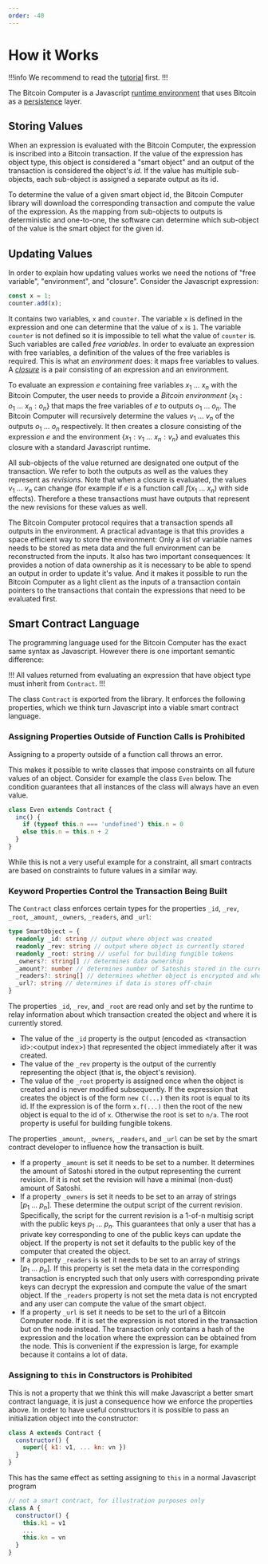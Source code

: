 ```yaml
---
order: -40
---
```


# How it Works

!!!info
We recommend to read the [tutorial](/tutorial.md) first.
!!!

The Bitcoin Computer is a Javascript <a href="https://en.wikipedia.org/wiki/Runtime_system" target="_blank">runtime environment</a> that uses Bitcoin as a <a href="https://en.wikipedia.org/wiki/Persistence_(computer_science)" target="_blank">persistence</a> layer.

## Storing Values

When an expression is evaluated with the Bitcoin Computer, the expression is inscribed into a Bitcoin transaction. If the value of the expression has object type, this object is considered a "smart object" and an output of the transaction is considered the object's *id*. If the value has multiple sub-objects, each sub-object is assigned a separate output as its id.

To determine the value of a given smart object id, the Bitcoin Computer library will download the corresponding transaction and compute the value of the expression. As the mapping from sub-objects to outputs is deterministic and one-to-one, the software can determine which sub-object of the value is the smart object for the given id.

## Updating Values

In order to explain how updating values works we need the notions of "free variable", "environment", and "closure". Consider the Javascript expression:

```js
const x = 1;
counter.add(x);
```

It contains two variables, `x` and `counter`. The variable `x` is defined in the expression and one can determine that the value of `x` is `1`. The variable `counter` is not defined so it is impossible to tell what the value of `counter` is. Such variables are called *free variables*. In order to evaluate an expression with free variables, a definition of the values of the free variables is required. This is what an *environment* does: it maps free variables to values. A *<a href="https://developer.mozilla.org/en-US/docs/Web/JavaScript/Closures" target="_blank">closure</a>* is a pair consisting of an expression and an environment.

To evaluate an expression $e$ containing free variables $x_1\ ...\ x_n$ with the Bitcoin Computer, the user needs to provide a *Bitcoin environment* $\{ x_1: o_1\ ...\ x_n: o_n \}$ that maps the free variables of $e$ to outputs $o_1\ ...\ o_n$. The Bitcoin Computer will recursively determine the values $v_1\ ...\ v_n$ of the outputs $o_1\ ...\ o_n$ respectively. It then creates a closure consisting of the expression $e$ and the environment $\{ x_1: v_1\ ...\ x_n: v_n \}$ and evaluates this closure with a standard Javascript runtime.

All sub-objects of the value returned are designated one output of the transaction. We refer to both the outputs as well as the values they represent as *revisions*. Note that when a closure is evaluated, the values $v_1\ ...\ v_n$ can change (for example if $e$ is a function call $f(x_1\ ...\ x_n)$ with side effects). Therefore a these transactions must have outputs that represent the new revisions for these values as well.

The Bitcoin Computer protocol requires that a transaction spends all outputs in the environment. A practical advantage is that this provides a space efficient way to store the environment: Only a list of variable names needs to be stored as meta data and the full environment can be reconstructed from the inputs. It also has two important consequences: It provides a notion of data ownership as it is necessary to be able to spend an output in order to update it's value. And it makes it possible to run the Bitcoin Computer as a light client as the inputs of a transaction contain pointers to the transactions that contain the expressions that need to be evaluated first.

## Smart Contract Language

The programming language used for the Bitcoin Computer has the exact same syntax as Javascript. However there is one important semantic difference: 

!!!
All values returned from evaluating an expression that have object type must inherit from `Contract`.
!!!

The class `Contract` is exported from the library. It enforces the following properties, which we think turn Javascript into a viable smart contract language.

### Assigning Properties Outside of Function Calls is Prohibited

Assigning to a property outside of a function call throws an error.

This makes it possible to write classes that impose constraints on all future values of an object. Consider for example the class `Even` below. The condition guarantees that all instances of the class will always have an even value.

```js
class Even extends Contract {
  inc() {
    if (typeof this.n === 'undefined') this.n = 0
    else this.n = this.n + 2
  }
}
```

While this is not a very useful example for a constraint, all smart contracts are based on constraints to future values in a similar way. 

### Keyword Properties Control the Transaction Being Built

The `Contract` class enforces certain types for the properties `_id`, `_rev`, `_root`, `_amount`, `_owners`, `_readers`, and `_url`:

```ts
type SmartObject = {
  readonly _id: string // output where object was created
  readonly _rev: string // output where object is currently stored
  readonly _root: string // useful for building fungible tokens
  _owners?: string[] // determines data ownership
  _amount?: number // determines number of Satoshis stored in the current output
  _readers?: string[] // determines whether object is encrypted and who can decrypt is so
  _url?: string // determines if data is stores off-chain
}
```

The properties `_id`, `_rev`, and `_root` are read only and set by the runtime to relay information about which transaction created the object and where it is currently stored.

* The value of the `_id` property is the output (encoded as \<transaction id\>:\<output index\>) that represented the object immediately after it was created.
* The value of the `_rev` property is the output of the currently representing the object (that is, the object's revision).
* The value of the `_root` property is assigned once when the object is created and is never modified subsequently. If the expression that creates the object is of the form `new C(...)` then its root is equal to its id. If the expression is of the form `x.f(...)` then the root of the new object is equal to the id of `x`. Otherwise the root is set to `n/a`. The root property is useful for building fungible tokens.

The properties `_amount`, `_owners`, `_readers`, and `_url` can be set by the smart contract developer to influence how the transaction is built.

* If a property `_amount` is set it needs to be set to a number. It determines the amount of Satoshi stored in the output representing the current revision. If it is not set the revision will have a minimal (non-dust) amount of Satoshi.
* If a property `_owners` is set it needs to be set to an array of strings $[p_1\ ...\ p_n]$. These determine the output script of the current revision. Specifically, the script for the current revision is a 1-of-n multisig script with the public keys $p_1\ ...\ p_n$. This guarantees that only a user that has a private key corresponding to one of the public keys can update the object. If the property is not set it defaults to the public key of the computer that created the object.
* If a property `_readers` is set it needs to be set to an array of strings $[p_1\ ...\ p_n]$. If this property is set the meta data in the corresponding transaction is encrypted such that only users with corresponding private keys can decrypt the expression and compute the value of the smart object. If the `_readers` property is not set the meta data is not encrypted and any user can compute the value of the smart object.
* If a property `_url` is set it needs to be set to the url of a Bitcoin Computer node. If it is set the expression is not stored in the transaction but on the node instead. The transaction only contains a hash of the expression and the location where the expression can be obtained from the node. This is convenient if the expression is large, for example because it contains a lot of data.

### Assigning to `this` in Constructors is Prohibited

This is not a property that we think this will make Javascript a better smart contract language, it is just a consequence how we enforce the properties above. In order to have useful constructors it is possible to pass an initialization object into the constructor:

```js
class A extends Contract {
  constructor() {
    super({ k1: v1, ... kn: vn })
  }
}
```

This has the same effect as setting assigning to `this` in a normal Javascript program

```js
// not a smart contract, for illustration purposes only
class A {
  constructor() {
    this.k1 = v1
    ...
    this.kn = vn
  }
}
```
<!-- 
## An Example

We will use some visual notion in the example that we describe first.

### Notation

![](/static/legend@1x.png)-
White boxes represent transactions and grey boxes represent expressions that are inscribed into the transactions. Inputs and outputs are displayed as circles and spending relations are shown as arrows. A blockchain environment that maps a free variable $x$ to an output $o$ is shown as a label $x$ in the arrow indicating the spending of $o$.
<div style="clear: right;"></div>

### Storing Values

Consider the code in the picture below. It defines a class `NFT` with two properties `_owners` and `url` and a method to update the `_owners`. The `_owners` property of a smart contract can be set to an array of string encoded public keys. The output that will store that 



To allocate a memory cell and to store a new smart object in it, a transaction that contains a Javascript expression <code>e<sub>1</sub>; e<sub>2</sub> ... e<sub>n</sub></code> where <code>e<sub>n</sub></code> is of the form `new C(...)` must be broadcast. The class `C` can be defined in the expression or it can be passed in from a module.

![](/static/nft-create@1x.png)

The function `computer.sync` computes Javascript objects from outputs as shown in the figure. Note that `_id`, `_rev`, and `_root` are all set to the same output.

### Updating Values

To update a smart object stored in the shared global memory, a Bitcoin transaction must be broadcast that includes a Javascript expression of the form of `x.f(...)`. To determine which memory cell the free variable `x` is stored in, the blockchain environment must associate `x` with an input. In the example this input is shown as `nft`.

![](/static/nft-update@1x.png)

The transaction will create corresponding outputs to these inputs, which represent the updated state of the memory cells. These outputs are called the *revisions* of a smart object, and the most recent revision is stored in the `_rev` property of the smart object.

The `computer.sync` function can be called with each revision of a smart object. This provides access to all historical states of a smart object.

### Sub-Objects

When a function call on a smart object returns a value of type object, a new memory cell is allocated to store the returned value.

The figure below illustrates the minting and sending of 100 fungible tokens. The blue user, with public key 03a1d..., mints the tokens in the first transaction, producing one output that represents the 100 newly minted tokens. The second transaction represents the distribution of tokens after the blue user sends 3 tokens to the green user, with public key 03f0b....

![](/static/ft-create@1x.png)

The blue output of the second transaction represents the 97 tokens that the blue user still holds, while the green output represents the three tokens now owned by the green user. The _root property of both outputs in the second transaction is linked to the output of the first transaction, as the memory cell for the three tokens was allocated within a function call.

This setup prevents forgery, as any two tokens with the same root can be traced back to the same mint. To mint a second token with the same root, one would have to broadcast a transaction with the transaction id of the first transaction, which is impossible. -->

<!-- ## Passing Objects as Arguments

Swap

## Creating Sub Objects

Game -->
